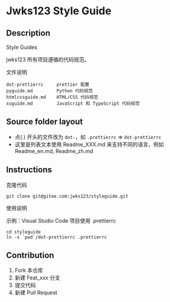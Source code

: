 # Jwks123 Style Guide

## Description

Style Guides

jwks123 所有项目遵循的代码规范。


文件说明

    dot-prettierrc     prettier 配置 
    pyguide.md         Python 代码规范
    htmlcssguide.md    HTML/CSS 代码规范
    xsguide.md         JavaScript 和 TypeScript 代码规范


## Source folder layout


- 点(.) 开头的文件改为 `dot-`，如 `.prettierrc` => `dot-prettierrc`
- 这里是列表文本使用 Readme\_XXX.md 来支持不同的语言，例如 Readme\_en.md, Readme\_zh.md



## Instructions


克隆代码

    git clone git@gitee.com:jwks123/styleguide.git 


使用说明

示例：Visual Studio Code 项目使用 .prettierrc

    cd styleguide
    ln -s `pwd`/dot-prettierrc .prettierrc



## Contribution

1.  Fork 本仓库
2.  新建 Feat_xxx 分支
3.  提交代码
4.  新建 Pull Request

